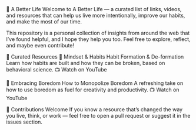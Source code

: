 

</h1>🌱 A Better Life </h1>
Welcome to A Better Life — a curated list of links, videos, and resources that can help us live more intentionally, improve our habits, and make the most of our time.

This repository is a personal collection of insights from around the web that I’ve found helpful, and I hope they help you too. Feel free to explore, reflect, and maybe even contribute!

🔗 Curated Resources
🎯 Mindset & Habits
Habit Formation & De-formation
Learn how habits are built and how they can be broken, based on behavioral science.
📺 Watch on YouTube

🧠 Embracing Boredom
How to Monopolize Boredom
A refreshing take on how to use boredom as fuel for creativity and productivity.
📺 Watch on YouTube

💬 Contributions Welcome
If you know a resource that’s changed the way you live, think, or work — feel free to open a pull request or suggest it in the issues section.

